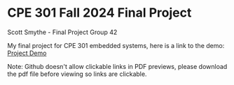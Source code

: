 # CPE 301 Fall 2024 Final Project

Scott Smythe - Final Project Group 42

My final project for CPE 301 embedded systems, here is a link to the demo: [Project Demo](https://youtu.be/EDGnnipeapE)

Note: Github doesn't allow clickable links in PDF previews, please download the pdf file before viewing so links are clickable.
